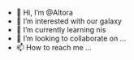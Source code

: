- 👋 Hi, I’m @Altora
- 👀 I’m interested with our galaxy
- 🌱 I’m currently learning nis
- 💞️ I’m looking to collaborate on ...
- 📫 How to reach me ...

<!---
Altora/Altora is a ✨ special ✨ repository because its `README.md` (this file) appears on your GitHub profile.
You can click the Preview link to take a look at your changes.
--->
